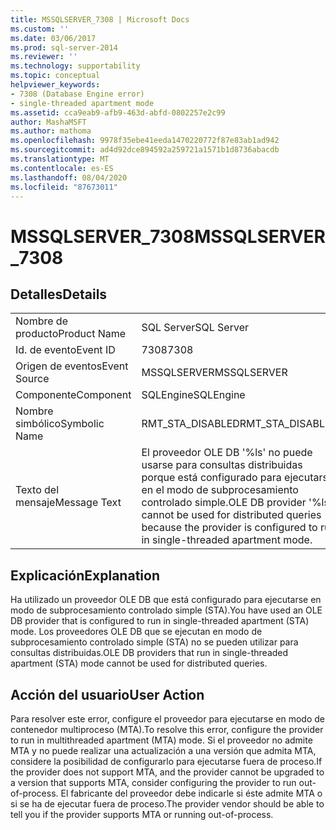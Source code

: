 ```yaml
---
title: MSSQLSERVER_7308 | Microsoft Docs
ms.custom: ''
ms.date: 03/06/2017
ms.prod: sql-server-2014
ms.reviewer: ''
ms.technology: supportability
ms.topic: conceptual
helpviewer_keywords:
- 7308 (Database Engine error)
- single-threaded apartment mode
ms.assetid: cca9eab9-afb9-463d-abfd-0802257e2c99
author: MashaMSFT
ms.author: mathoma
ms.openlocfilehash: 9978f35ebe41eeda1470220772f87e83ab1ad942
ms.sourcegitcommit: ad4d92dce894592a259721a1571b1d8736abacdb
ms.translationtype: MT
ms.contentlocale: es-ES
ms.lasthandoff: 08/04/2020
ms.locfileid: "87673011"
---
```

# <a name="mssqlserver_7308"></a><span data-ttu-id="10e8d-102">MSSQLSERVER_7308</span><span class="sxs-lookup"><span data-stu-id="10e8d-102">MSSQLSERVER_7308</span></span>
    
## <a name="details"></a><span data-ttu-id="10e8d-103">Detalles</span><span class="sxs-lookup"><span data-stu-id="10e8d-103">Details</span></span>  
  
|||  
|-|-|  
|<span data-ttu-id="10e8d-104">Nombre de producto</span><span class="sxs-lookup"><span data-stu-id="10e8d-104">Product Name</span></span>|<span data-ttu-id="10e8d-105">SQL Server</span><span class="sxs-lookup"><span data-stu-id="10e8d-105">SQL Server</span></span>|  
|<span data-ttu-id="10e8d-106">Id. de evento</span><span class="sxs-lookup"><span data-stu-id="10e8d-106">Event ID</span></span>|<span data-ttu-id="10e8d-107">7308</span><span class="sxs-lookup"><span data-stu-id="10e8d-107">7308</span></span>|  
|<span data-ttu-id="10e8d-108">Origen de eventos</span><span class="sxs-lookup"><span data-stu-id="10e8d-108">Event Source</span></span>|<span data-ttu-id="10e8d-109">MSSQLSERVER</span><span class="sxs-lookup"><span data-stu-id="10e8d-109">MSSQLSERVER</span></span>|  
|<span data-ttu-id="10e8d-110">Componente</span><span class="sxs-lookup"><span data-stu-id="10e8d-110">Component</span></span>|<span data-ttu-id="10e8d-111">SQLEngine</span><span class="sxs-lookup"><span data-stu-id="10e8d-111">SQLEngine</span></span>|  
|<span data-ttu-id="10e8d-112">Nombre simbólico</span><span class="sxs-lookup"><span data-stu-id="10e8d-112">Symbolic Name</span></span>|<span data-ttu-id="10e8d-113">RMT_STA_DISABLED</span><span class="sxs-lookup"><span data-stu-id="10e8d-113">RMT_STA_DISABLED</span></span>|  
|<span data-ttu-id="10e8d-114">Texto del mensaje</span><span class="sxs-lookup"><span data-stu-id="10e8d-114">Message Text</span></span>|<span data-ttu-id="10e8d-115">El proveedor OLE DB '%ls' no puede usarse para consultas distribuidas porque está configurado para ejecutarse en el modo de subprocesamiento controlado simple.</span><span class="sxs-lookup"><span data-stu-id="10e8d-115">OLE DB provider '%ls' cannot be used for distributed queries because the provider is configured to run in single-threaded apartment mode.</span></span>|  
  
## <a name="explanation"></a><span data-ttu-id="10e8d-116">Explicación</span><span class="sxs-lookup"><span data-stu-id="10e8d-116">Explanation</span></span>  
 <span data-ttu-id="10e8d-117">Ha utilizado un proveedor OLE DB que está configurado para ejecutarse en modo de subprocesamiento controlado simple (STA).</span><span class="sxs-lookup"><span data-stu-id="10e8d-117">You have used an OLE DB provider that is configured to run in single-threaded apartment (STA) mode.</span></span> <span data-ttu-id="10e8d-118">Los proveedores OLE DB que se ejecutan en modo de subprocesamiento controlado simple (STA) no se pueden utilizar para consultas distribuidas.</span><span class="sxs-lookup"><span data-stu-id="10e8d-118">OLE DB providers that run in single-threaded apartment (STA) mode cannot be used for distributed queries.</span></span>  
  
## <a name="user-action"></a><span data-ttu-id="10e8d-119">Acción del usuario</span><span class="sxs-lookup"><span data-stu-id="10e8d-119">User Action</span></span>  
 <span data-ttu-id="10e8d-120">Para resolver este error, configure el proveedor para ejecutarse en modo de contenedor multiproceso (MTA).</span><span class="sxs-lookup"><span data-stu-id="10e8d-120">To resolve this error, configure the provider to run in multithreaded apartment (MTA) mode.</span></span> <span data-ttu-id="10e8d-121">Si el proveedor no admite MTA y no puede realizar una actualización a una versión que admita MTA, considere la posibilidad de configurarlo para ejecutarse fuera de proceso.</span><span class="sxs-lookup"><span data-stu-id="10e8d-121">If the provider does not support MTA, and the provider cannot be upgraded to a version that supports MTA, consider configuring the provider to run out-of-process.</span></span> <span data-ttu-id="10e8d-122">El fabricante del proveedor debe indicarle si éste admite MTA o si se ha de ejecutar fuera de proceso.</span><span class="sxs-lookup"><span data-stu-id="10e8d-122">The provider vendor should be able to tell you if the provider supports MTA or running out-of-process.</span></span>  
  
  
